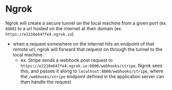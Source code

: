 
# Ngrok
Ngrok will create a secure tunnel on the local machine from a given port (ex. `8000`) to a url hosted on the internet at their domain (ex. `https://e2210e647fe4.ngrok.io`)
- when a request somewhere on the internet hits an endpoint of that remote url, ngrok will forward that request on through the tunnel to the local machine.
	- ex. Stripe sends a webhook post request to `https://e2210e647fe4.ngrok.io:8000/webhooks/stripe`. Ngrok sees this, and passes it along to `localhost:8000/webhooks/stripe`, where the `/webhooks/stripe` endpoint defined in the application server can then handle the request

